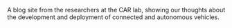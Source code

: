 A blog site from the researchers at the CAR lab, showing our thoughts about the development and deployment of connected and autonomous vehicles. 
